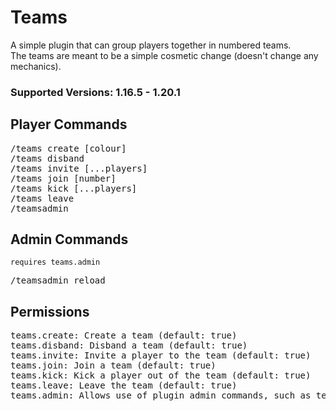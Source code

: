 # Teams

A simple plugin that can group players together in numbered teams.
<br/>The teams are meant to be a simple cosmetic change (doesn't change any mechanics).

### Supported Versions: 1.16.5 - 1.20.1

## Player Commands

<pre>
/teams create [colour]
/teams disband
/teams invite [...players]
/teams join [number]
/teams kick [...players]
/teams leave
/teamsadmin 
</pre>

## Admin Commands

`requires teams.admin`
<pre>
/teamsadmin reload
</pre>

## Permissions

<pre>
teams.create: Create a team (default: true)
teams.disband: Disband a team (default: true)
teams.invite: Invite a player to the team (default: true)
teams.join: Join a team (default: true)
teams.kick: Kick a player out of the team (default: true)
teams.leave: Leave the team (default: true)
teams.admin: Allows use of plugin admin commands, such as teamsreload (default: op)
</pre>
